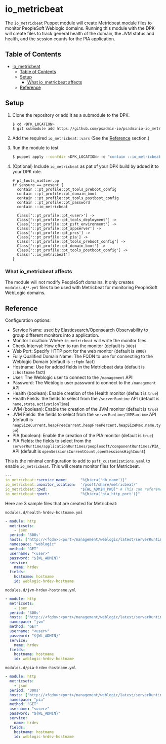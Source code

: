 # io_metricbeat

The `io_metricbeat` Puppet module will create Metricbeat module files to monitor PeopleSoft Weblogic domains. Running this module with the DPK will create files to track general health of the domain, the JVM status and health, and the session counts for the PIA application. 

## Table of Contents

- [io\_metricbeat](#io_metricbeat)
  - [Table of Contents](#table-of-contents)
  - [Setup](#setup)
    - [What io\_metricbeat affects](#what-io_metricbeat-affects)
  - [Reference](#reference)

## Setup

1. Clone the repository or add it as a submodule to the DPK.

    ```bash
    $ cd <DPK_LOCATION>
    $ git submodule add https://github.com/psadmin-io/psadminio-io_metricbeat.git modules/io_metricbeat
    ```
2. Add the required `io_metricbeat::vars` (See the [Reference](#reference) section.)
3. Run the module to test

    ```bash
    $ puppet apply --confdir <DPK_LOCATION> -e "contain ::io_metricbeat"
    ```

4. (Optional) Include `io_metricbeat` as pat of your DPK build by added it to your DPK role.

    ```puppet
    # pt_tools_midtier.pp
    if $ensure == present {
      contain ::pt_profile::pt_tools_preboot_config
      contain ::pt_profile::pt_domain_boot
      contain ::pt_profile::pt_tools_postboot_config
      contain ::pt_profile::pt_password
      contain ::io_metricbeat
      
      Class['::pt_profile::pt_<user>'] ->
      Class['::pt_profile::pt_tools_deployment'] ->
      Class['::pt_profile::pt_psft_environment'] ->
      Class['::pt_profile::pt_appserver'] ->
      Class['::pt_profile::pt_prcs'] ->
      Class['::pt_profile::pt_pia'] ->
      Class['::pt_profile::pt_tools_preboot_config'] ->
      Class['::pt_profile::pt_domain_boot'] ->
      Class['::pt_profile::pt_tools_postboot_config'] ->
      Class['::io_metricbeat']
    }
    ```

### What io_metricbeat affects 

The module will not modify PeopleSoft domains. It only creates `modules.d/*.yml` files to be used with Metricbeat for monitoring PeopleSoft WebLogic domains. 

## Reference

Configuration options:

* Service Name: used by Elasticsearch/Opensearch Observability to group different monitors into a application.
* Monitor Location: Where `io_metricbeat` will write the monitor files.
* Check Interval: How often to run the monitor (default is `300s`)
* Web Port: Specify HTTP port for the web monitor (default is `8000`)
* Fully Qualified Domain Name: The FQDN to use for connecting to the Weblogic Domain (default is `::fqdn` fact)
* Hostname: Use for added fields in the Metricbeat data (default is `::hostname` fact)
* User: The Weblogic user to connect to the `/management` API
* Password: The Weblogic user password to connect to the `/management` API
* Health (boolean): Enable creation of the Health monitor (default is `true`)
* Health Fields: the fields to select from the `/serverRuntime` API (default is `name,state,activationTime`)
* JVM (boolean): Enable the creation of the JVM monitor (default is `true`)
* JVM Fields: the fields to select from the `serverRuntime/JVMRuntime` API (default is `heapSizeCurrent,heapFreeCurrent,heapFreePercent,heapSizeMax,name,type`)
* PIA (boolean): Enable the creation of the PIA monitor (default is `true`)
* PIA Fields: the fields to select from the `serverRuntime/applicationRuntimes/peoplesoft/componentRuntimes/PIA_` API (default is `openSessionsCurrentCount,openSessionsHighCount`)

This is the minimal configuration to add to `psft_customizations.yaml` to enable `io_metricbeat`. This will create monitor files for Metricbeat.

```yaml
---
io_metricbeat::service_name:      "%{hiera('db_name')}"
io_metricbeat::monitor_location:  '/psoft/share/metricbeat/'
io_metricbeat::pwd:               "${WL_ADMIN_PWD}" # This can reference a keystore value
io_metricbeat::port:              "%{hiera('pia_http_port')}"
```

Here are 3 sample files that are created for Metricbeat:

`modules.d/health-hrdev-hostname.yml`

```yaml
- module: http
  metricsets:
    - json
  period: '300s'
  hosts: ["http://<fqdn>:<port>/management/weblogic/latest/serverRuntime?fields=name,state,activationTime&links=none"]
  namespace: "weblogic"
  method: "GET"
  username: "<user>"
  password: "${WL_ADMIN}"
  service:
    name: hrdev
  fields:
    hostname: hostname
    id: weblogic-hrdev-hostname
```

`modules.d/jvm-hrdev-hostname.yml`

```yaml
- module: http
  metricsets:
    - json
  period: '300s'
  hosts: ["http://<fqdn>:<port>/management/weblogic/latest/serverRuntime/JVMRuntime?fields=heapSizeCurrent,heapFreeCurrent,heapFreePercent,heapSizeMax,name,type&links=none"]
  namespace: "jvm"
  method: "GET"
  username: "<user>"
  password: "${WL_ADMIN}"
  service:
    name: hrdev
  fields:
    hostname: hostname
    id: weblogic-hrdev-hostname
```

`modules.d/pia-hrdev-hostname.yml`

```yaml
- module: http
  metricsets:
    - json
  period: '300s'
  hosts: ["http://<fqdn>:<port>/management/weblogic/latest/serverRuntime/applicationRuntimes/peoplesoft/componentRuntimes/PIA_?fields=openSessionsCurrentCount,openSessionsHighCount&links=none"]
  namespace: "pia"
  method: "GET"
  username: "<user>"
  password: "${WL_ADMIN}"
  service:
    name: hrdev
  fields:
    hostname: hostname
    id: weblogic-hrdev-hostname
```